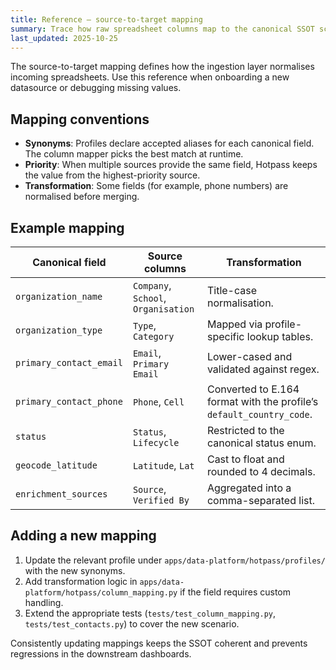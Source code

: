 ```yaml
---
title: Reference — source-to-target mapping
summary: Trace how raw spreadsheet columns map to the canonical SSOT schema.
last_updated: 2025-10-25
---
```


The source-to-target mapping defines how the ingestion layer normalises incoming spreadsheets. Use this reference when onboarding a new datasource or debugging missing values.

## Mapping conventions

- **Synonyms**: Profiles declare accepted aliases for each canonical field. The column mapper picks the best match at runtime.
- **Priority**: When multiple sources provide the same field, Hotpass keeps the value from the highest-priority source.
- **Transformation**: Some fields (for example, phone numbers) are normalised before merging.

## Example mapping

| Canonical field         | Source columns                      | Transformation                                                       |
| ----------------------- | ----------------------------------- | -------------------------------------------------------------------- |
| `organization_name`     | `Company`, `School`, `Organisation` | Title-case normalisation.                                            |
| `organization_type`     | `Type`, `Category`                  | Mapped via profile-specific lookup tables.                           |
| `primary_contact_email` | `Email`, `Primary Email`            | Lower-cased and validated against regex.                             |
| `primary_contact_phone` | `Phone`, `Cell`                     | Converted to E.164 format with the profile’s `default_country_code`. |
| `status`                | `Status`, `Lifecycle`               | Restricted to the canonical status enum.                             |
| `geocode_latitude`      | `Latitude`, `Lat`                   | Cast to float and rounded to 4 decimals.                             |
| `enrichment_sources`    | `Source`, `Verified By`             | Aggregated into a comma-separated list.                              |

## Adding a new mapping

1. Update the relevant profile under `apps/data-platform/hotpass/profiles/` with the new synonyms.
2. Add transformation logic in `apps/data-platform/hotpass/column_mapping.py` if the field requires custom handling.
3. Extend the appropriate tests (`tests/test_column_mapping.py`, `tests/test_contacts.py`) to cover the new scenario.

Consistently updating mappings keeps the SSOT coherent and prevents regressions in the downstream dashboards.
